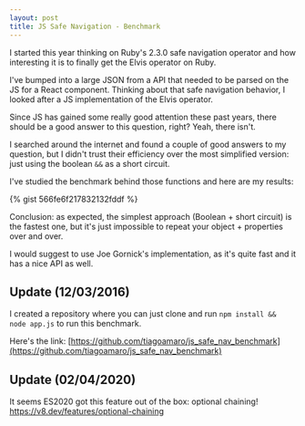 ```yaml
---
layout: post
title: JS Safe Navigation - Benchmark
---
```


I started this year thinking on Ruby's 2.3.0 safe navigation operator and how interesting it is to finally get the Elvis operator on Ruby.

I've bumped into a large JSON from a API that needed to be parsed on the JS for a React component. Thinking about that safe navigation behavior, I looked after a JS implementation of the Elvis operator.

Since JS has gained some really good attention these past years, there should be a good answer to this question, right? Yeah, there isn't.

I searched around the internet and found a couple of good answers to my question, but I didn't trust their efficiency over the most simplified version: just using the boolean `&&` as a short circuit.

I've studied the benchmark behind those functions and here are my results:

{% gist 566fe6f217832132fddf %}

Conclusion: as expected, the simplest approach (Boolean + short circuit) is the fastest one, but it's just impossible to repeat your object + properties over and over.

I would suggest to use Joe Gornick's implementation, as it's quite fast and it has a nice API as well.

## Update (12/03/2016)

I created a repository where you can just clone and run `npm install && node app.js` to run this benchmark.

Here's the link: [https://github.com/tiagoamaro/js_safe_nav_benchmark](https://github.com/tiagoamaro/js_safe_nav_benchmark)

## Update (02/04/2020)

It seems ES2020 got this feature out of the box: optional chaining! https://v8.dev/features/optional-chaining